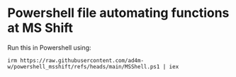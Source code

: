 # Powershell file automating functions at MS Shift
Run this in Powershell using:
```
irm https://raw.githubusercontent.com/ad4m-w/powershell_msshift/refs/heads/main/MSShell.ps1 | iex
```
